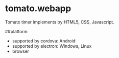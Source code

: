 # tomato.webapp
Tomato timer implements by HTML5, CSS, Javascript.

##platform
- supported by cordova: Android
- supported by electron: Windows, Linux
- browser
